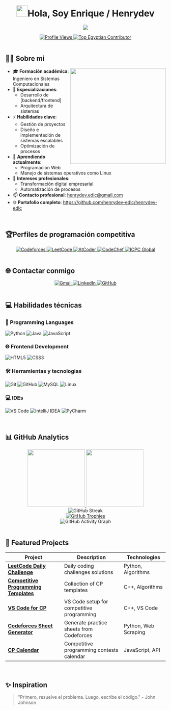 <h1 align="center"><img src="https://media.giphy.com/media/hvRJCLFzcasrR4ia7z/giphy.gif" width="35">Hola, Soy Enrique / Henrydev</h1>
<p align="center">
  <a href="https://github.com/DenverCoder1/readme-typing-svg">
    <img src="https://readme-typing-svg.herokuapp.com?font=Fira+Code&size=24&duration=4000&color=38BDAE&center=true&vCenter=true&width=600&height=100&lines=Software+Engineer+%40bld.ai;Computer+Science+Student;Competitive+Programming+Expert;2x+ACPC+Finalist;Division+1+on+Codechef">
  </a>
</p>

<div align="center">
  <a href="https://github.com/7oSkaaa">
    <img src="https://komarev.com/ghpvc/?username=7oSkaaa&label=Profile+Views&color=0e75b6&style=flat" alt="Profile Views" />
  </a>
  <a href="https://commits.top/egypt.html">
    <img src="https://img.shields.io/badge/Top%20Egyptian%20Contributor-7oSkaaa-blue?style=flat" alt="Top Egyptian Contributor" />
  </a>
</div>

<br>

## 👨‍💻 Sobre mi

<div align="center">
  <img align="right" src="https://github.com/7oSkaaa/7oSkaaa/blob/main/Images/Right_Side.gif?raw=true" width="300px">
</div>

- 🎓 **Formación académica**: Ingeniero en Sistemas Computacionales
- 🚀 **Especializaciones**: 
  - Desarrollo de [backend/frontend]
  - Arquitectura de sistemas
- ⚡ **Habilidades clave**: 
  - Gestión de proyectos 
  - Diseño e implementación de sistemas escalables
  - Optimización de procesos 
- 🌱 **Aprendiendo actualmente**: 
  - Programación Web
  - Manejo de sistemas operativos como Linux
- 🤔 **Intereses profesionales**: 
  - Transformación digital empresarial
  - Automatización de procesos
- 📫 **Contacto profesional**: henrydev.edlc@gmail.com
- 🌐 **Portafolio completo**: https://github.com/henrydev-edlc/henrydev-edlc

<br>

## 🏆Perfiles de programación competitiva

<div align="center">
  <a href="https://codeforces.com/profile/7oSkaaa">
    <img src="https://img.shields.io/badge/Codeforces-Expert-blue?logo=codeforces&logoColor=white" alt="Codeforces">
  </a>
  <a href="https://leetcode.com/7oSkaa/">
    <img src="https://img.shields.io/badge/LeetCode-7oSkaa-orange?logo=leetcode&logoColor=white" alt="LeetCode">
  </a>
  <a href="https://atcoder.jp/users/ahmed_7oSkaa">
    <img src="https://img.shields.io/badge/AtCoder-4_Kyu-red?logo=atcoder&logoColor=white" alt="AtCoder">
  </a>
  <a href="https://www.codechef.com/users/ahmed_7oskaa">
    <img src="https://img.shields.io/badge/CodeChef-5★-brown?logo=codechef&logoColor=white" alt="CodeChef">
  </a>
  <a href="https://icpc.global/ICPCID/IW0X0CTD0ZV9">
    <img src="https://img.shields.io/badge/ICPC%20Global-Finalist-purple" alt="ICPC Global">
  </a>
</div>

<br>

## 🌐 Contactar conmigo

<div align="center">
  <a href="henrydev.edlc@gmail.com">
    <img src="https://img.shields.io/badge/Gmail-D14836?style=for-the-badge&logo=gmail&logoColor=white" alt="Gmail">
  </a>
  <a href="https://www.linkedin.com/in/7oskaa/">
    <img src="https://img.shields.io/badge/LinkedIn-0077B5?style=for-the-badge&logo=linkedin&logoColor=white" alt="LinkedIn">
  </a>
  <a href="https://github.com/henrydev-edlc">
    <img src="https://img.shields.io/badge/GitHub-100000?style=for-the-badge&logo=github&logoColor=white" alt="GitHub">
  </a>
</div>

<br>

## 💻 Habilidades técnicas

### 🧠 Programming Languages
![Python](https://img.shields.io/badge/python-3670A0?style=for-the-badge&logo=python&logoColor=ffdd54)
![Java](https://img.shields.io/badge/java-%23ED8B00.svg?style=for-the-badge&logo=openjdk&logoColor=white)
![JavaScript](https://img.shields.io/badge/javascript-%23323330.svg?style=for-the-badge&logo=javascript&logoColor=%23F7DF1E)

### 🌐 Frontend Development
![HTML5](https://img.shields.io/badge/html5-%23E34F26.svg?style=for-the-badge&logo=html5&logoColor=white)
![CSS3](https://img.shields.io/badge/css3-%231572B6.svg?style=for-the-badge&logo=css3&logoColor=white)


### 🛠️ Herramientas y tecnologias
![Git](https://img.shields.io/badge/git-%23F05033.svg?style=for-the-badge&logo=git&logoColor=white)
![GitHub](https://img.shields.io/badge/github-%23121011.svg?style=for-the-badge&logo=github&logoColor=white)
![MySQL](https://img.shields.io/badge/mysql-%2300f.svg?style=for-the-badge&logo=mysql&logoColor=white)
![Linux](https://img.shields.io/badge/Linux-FCC624?style=for-the-badge&logo=linux&logoColor=black)

### 💻 IDEs
![VS Code](https://img.shields.io/badge/VS%20Code-0078d7.svg?style=for-the-badge&logo=visual-studio-code&logoColor=white)
![IntelliJ IDEA](https://img.shields.io/badge/IntelliJIDEA-000000.svg?style=for-the-badge&logo=intellij-idea&logoColor=white)
![PyCharm](https://img.shields.io/badge/pycharm-143?style=for-the-badge&logo=pycharm&logoColor=black&color=black&labelColor=green)

<br>

## 📊 GitHub Analytics

<div align="center">
  <a href="https://github.com/henrydev-edlc">
    <img height="180em" src="https://github-readme-stats.vercel.app/api?username=henrydev-edlc&show_icons=true&theme=tokyonight&include_all_commits=true&count_private=true"/>
    <img height="180em" src="https://github-readme-stats.vercel.app/api/top-langs/?username=henrydev-edlc&layout=compact&langs_count=8&theme=tokyonight"/>
  </a>
</div>

<div align="center">
  <img src="https://github-readme-streak-stats.herokuapp.com/?user=henrydev-edlc&theme=tokyonight" alt="GitHub Streak">
</div>

<div align="center">
  <a href="https://github.com/henrydev-edlc">
    <img src="https://github-profile-trophy.vercel.app/?username=henrydev-edlc&theme=onedark&no-frame=true&row=1&column=7" alt="GitHub Trophies">
  </a>
</div>

<div align="center">
  <img src="https://github-readme-activity-graph.cyclic.app/graph?username=henrydev-edlc&theme=github-dark" alt="GitHub Activity Graph">
</div>

<br>

## 🏅 Featured Projects

| Project | Description | Technologies |
|---------|-------------|--------------|
| **[LeetCode Daily Challenge](https://github.com/7oSkaaa/LeetCode_DailyChallenge_2023)** | Daily coding challenges solutions | Python, Algorithms |
| **[Competitive Programming Templates](https://github.com/7oSkaaa/CP-Templates)** | Collection of CP templates | C++, Algorithms |
| **[VS Code for CP](https://github.com/7oSkaaa/VS-Code-for-CP)** | VS Code setup for competitive programming | C++, VS Code |
| **[Codeforces Sheet Generator](https://github.com/7oSkaaa/Codeforces-Sheet-Generator)** | Generate practice sheets from Codeforces | Python, Web Scraping |
| **[CP Calendar](https://github.com/7oSkaaa/CP-Calendar)** | Competitive programming contests calendar | JavaScript, API |

<br>

## ✨ Inspiration
> "Primero, resuelve el problema. Luego, escribe el código." - John Johnson

<br>

